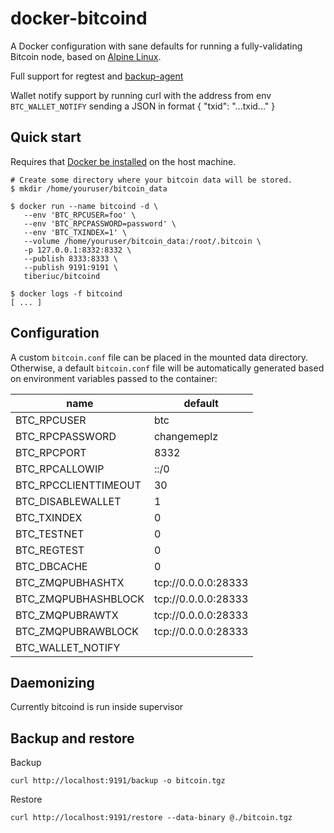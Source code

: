 
# docker-bitcoind

A Docker configuration with sane defaults for running a fully-validating
Bitcoin node, based on [Alpine Linux](https://alpinelinux.org/).

Full support for regtest and [backup-agent](https://github.com/tiberiuc/docker-backup-agent)

Wallet notify support by running curl with the address from env `BTC_WALLET_NOTIFY` sending a JSON in format { "txid": "...txid..." }

## Quick start

Requires that [Docker be installed](https://docs.docker.com/engine/installation/) on the host machine.

```
# Create some directory where your bitcoin data will be stored.
$ mkdir /home/youruser/bitcoin_data

$ docker run --name bitcoind -d \
   --env 'BTC_RPCUSER=foo' \
   --env 'BTC_RPCPASSWORD=password' \
   --env 'BTC_TXINDEX=1' \
   --volume /home/youruser/bitcoin_data:/root/.bitcoin \
   -p 127.0.0.1:8332:8332 \
   --publish 8333:8333 \
   --publish 9191:9191 \
   tiberiuc/bitcoind

$ docker logs -f bitcoind
[ ... ]
```


## Configuration

A custom `bitcoin.conf` file can be placed in the mounted data directory.
Otherwise, a default `bitcoin.conf` file will be automatically generated based
on environment variables passed to the container:

| name | default |
| ---- | ------- |
| BTC_RPCUSER | btc |
| BTC_RPCPASSWORD | changemeplz |
| BTC_RPCPORT | 8332 |
| BTC_RPCALLOWIP | ::/0 |
| BTC_RPCCLIENTTIMEOUT | 30 |
| BTC_DISABLEWALLET | 1 |
| BTC_TXINDEX | 0 |
| BTC_TESTNET | 0 |
| BTC_REGTEST | 0 |
| BTC_DBCACHE | 0 |
| BTC_ZMQPUBHASHTX | tcp://0.0.0.0:28333 |
| BTC_ZMQPUBHASHBLOCK | tcp://0.0.0.0:28333 |
| BTC_ZMQPUBRAWTX | tcp://0.0.0.0:28333 |
| BTC_ZMQPUBRAWBLOCK | tcp://0.0.0.0:28333 |
| BTC_WALLET_NOTIFY |  |


## Daemonizing

Currently bitcoind is run inside supervisor

## Backup and restore

Backup
```
curl http://localhost:9191/backup -o bitcoin.tgz
```

Restore
```
curl http://localhost:9191/restore --data-binary @./bitcoin.tgz
```
